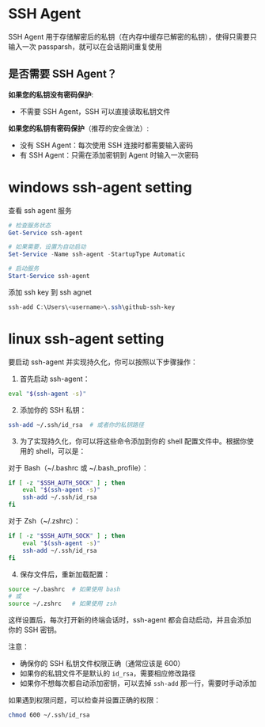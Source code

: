 # SSH Agent

SSH Agent 用于存储解密后的私钥（在内存中缓存已解密的私钥），使得只需要只输入一次 passparsh，就可以在会话期间重复使用



## 是否需要 SSH Agent？

**如果您的私钥没有密码保护**:

- 不需要 SSH Agent，SSH 可以直接读取私钥文件

**如果您的私钥有密码保护**（推荐的安全做法）:

- 没有 SSH Agent：每次使用 SSH 连接时都需要输入密码
- 有 SSH Agent：只需在添加密钥到 Agent 时输入一次密码



# windows ssh-agent setting

查看 ssh agent 服务

```powershell
# 检查服务状态
Get-Service ssh-agent

# 如果需要，设置为自动启动
Set-Service -Name ssh-agent -StartupType Automatic

# 启动服务
Start-Service ssh-agent
```

添加 ssh key 到 ssh agnet

```powershell
ssh-add C:\Users\<username>\.ssh\github-ssh-key
```



# linux ssh-agent setting

要启动 ssh-agent 并实现持久化，你可以按照以下步骤操作：

1. 首先启动 ssh-agent：
```bash
eval "$(ssh-agent -s)"
```

2. 添加你的 SSH 私钥：
```bash
ssh-add ~/.ssh/id_rsa  # 或者你的私钥路径
```

3. 为了实现持久化，你可以将这些命令添加到你的 shell 配置文件中。根据你使用的 shell，可以是：

对于 Bash（~/.bashrc 或 ~/.bash_profile）：
```bash
if [ -z "$SSH_AUTH_SOCK" ] ; then
    eval "$(ssh-agent -s)"
    ssh-add ~/.ssh/id_rsa
fi
```

对于 Zsh（~/.zshrc）：
```bash
if [ -z "$SSH_AUTH_SOCK" ] ; then
    eval "$(ssh-agent -s)"
    ssh-add ~/.ssh/id_rsa
fi
```

4. 保存文件后，重新加载配置：
```bash
source ~/.bashrc  # 如果使用 bash
# 或
source ~/.zshrc   # 如果使用 zsh
```

这样设置后，每次打开新的终端会话时，ssh-agent 都会自动启动，并且会添加你的 SSH 密钥。

注意：
- 确保你的 SSH 私钥文件权限正确（通常应该是 600）
- 如果你的私钥文件不是默认的 `id_rsa`，需要相应修改路径
- 如果你不想每次都自动添加密钥，可以去掉 `ssh-add` 那一行，需要时手动添加

如果遇到权限问题，可以检查并设置正确的权限：
```bash
chmod 600 ~/.ssh/id_rsa
```
